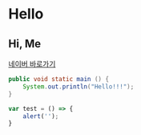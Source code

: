 # Hello
## Hi, Me
[네이버 바로가기](https://naver.com)

```java
public void static main () {
    System.out.println("Hello!!!");
}
```

```javascript
var test = () => {
    alert('');
}
```
